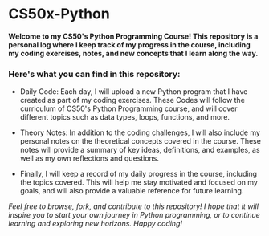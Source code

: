 # CS50x-Python #
__Welcome to my CS50's Python Programming Course! This repository is a personal log where I keep track of my progress in the course, including my coding exercises, notes, and new concepts that I learn along the way.__

### Here's what you can find in this repository: ###

* Daily Code: Each day, I will upload a new Python program that I have created as part of my coding exercises. These Codes will follow the curriculum of CS50's Python Programming course, and will cover different topics such as data types, loops, functions, and more.

* Theory Notes: In addition to the coding challenges, I will also include my personal notes on the theoretical concepts covered in the course. These notes will provide a summary of key ideas, definitions, and examples, as well as my own reflections and questions.

* Finally, I will keep a record of my daily progress in the course, including the topics covered. This will help me stay motivated and focused on my goals, and will also provide a valuable reference for future learning.

_Feel free to browse, fork, and contribute to this repository! I hope that it will inspire you to start your own journey in Python programming, or to continue learning and exploring new horizons. Happy coding!_
